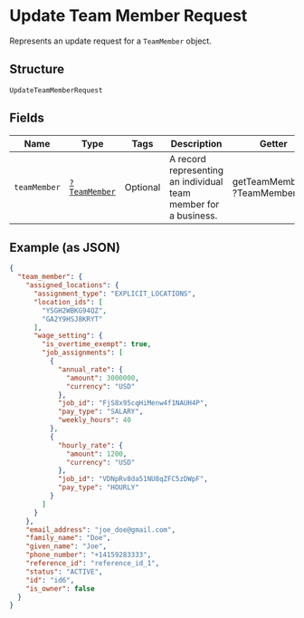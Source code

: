 
# Update Team Member Request

Represents an update request for a `TeamMember` object.

## Structure

`UpdateTeamMemberRequest`

## Fields

| Name | Type | Tags | Description | Getter | Setter |
|  --- | --- | --- | --- | --- | --- |
| `teamMember` | [`?TeamMember`](../../doc/models/team-member.md) | Optional | A record representing an individual team member for a business. | getTeamMember(): ?TeamMember | setTeamMember(?TeamMember teamMember): void |

## Example (as JSON)

```json
{
  "team_member": {
    "assigned_locations": {
      "assignment_type": "EXPLICIT_LOCATIONS",
      "location_ids": [
        "YSGH2WBKG94QZ",
        "GA2Y9HSJ8KRYT"
      ],
      "wage_setting": {
        "is_overtime_exempt": true,
        "job_assignments": [
          {
            "annual_rate": {
              "amount": 3000000,
              "currency": "USD"
            },
            "job_id": "FjS8x95cqHiMenw4f1NAUH4P",
            "pay_type": "SALARY",
            "weekly_hours": 40
          },
          {
            "hourly_rate": {
              "amount": 1200,
              "currency": "USD"
            },
            "job_id": "VDNpRv8da51NU8qZFC5zDWpF",
            "pay_type": "HOURLY"
          }
        ]
      }
    },
    "email_address": "joe_doe@gmail.com",
    "family_name": "Doe",
    "given_name": "Joe",
    "phone_number": "+14159283333",
    "reference_id": "reference_id_1",
    "status": "ACTIVE",
    "id": "id6",
    "is_owner": false
  }
}
```

